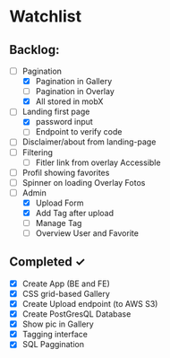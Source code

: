 # Watchlist

## Backlog:

- [ ] Pagination 
  - [x] Pagination in Gallery
  - [ ] Pagination in Overlay
  - [x] All stored in mobX
- [ ] Landing first page
  - [x] password input
  - [ ] Endpoint to verify code
- [ ] Disclaimer/about from landing-page
- [ ] Filtering
  - [ ] Fitler link from overlay Accessible
- [ ] Profil showing favorites
- [ ] Spinner on loading Overlay Fotos 
- [ ] Admin
  - [x] Upload Form
  - [x] Add Tag after upload
  - [ ] Manage Tag
  - [ ] Overview User and Favorite

## Completed ✓

- [x] Create App (BE and FE)
- [x] CSS grid-based Gallery 
- [x] Create Upload endpoint (to AWS S3)
- [x] Create PostGresQL Database 
- [x] Show pic in Gallery
- [x] Tagging interface
- [x] SQL Paggination